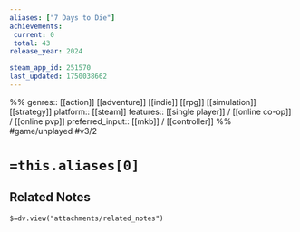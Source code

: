 ```yaml
---
aliases: ["7 Days to Die"]
achievements:
 current: 0
 total: 43
release_year: 2024

steam_app_id: 251570
last_updated: 1750038662
---
```

%%
genres:: [[action]] [[adventure]] [[indie]] [[rpg]] [[simulation]] [[strategy]]
platform:: [[steam]]
features:: [[single player]] / [[online co-op]] / [[online pvp]]
preferred_input:: [[mkb]] / [[controller]]
%%
#game/unplayed
#v3/2

# `=this.aliases[0]`
## Related Notes
`$=dv.view("attachments/related_notes")`